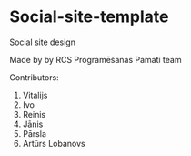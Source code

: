 # Social-site-template
Social site design

Made by by RCS Programēšanas Pamati team

Contributors:
1. Vitalijs
2. Ivo
3. Reinis
4. Jānis
5. Pārsla
6. Artūrs Lobanovs